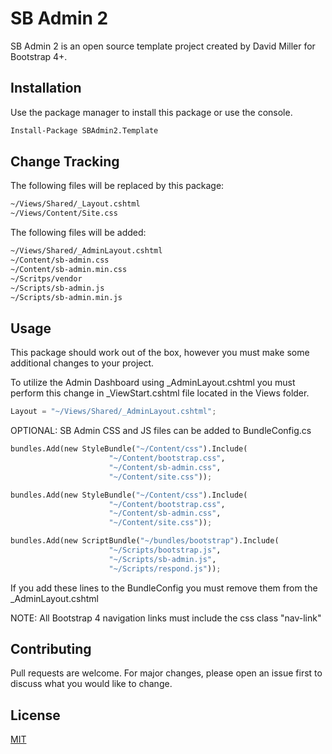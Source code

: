# SB Admin 2

SB Admin 2 is an open source template project created by David Miller for Bootstrap 4+.

## Installation

Use the package manager to install this package or use the console.

```bash
Install-Package SBAdmin2.Template 
```

## Change Tracking

The following files will be replaced by this package:

```bash
~/Views/Shared/_Layout.cshtml
~/Views/Content/Site.css
```

The following files will be added:
```bash
~/Views/Shared/_AdminLayout.cshtml
~/Content/sb-admin.css
~/Content/sb-admin.min.css
~/Scritps/vendor
~/Scripts/sb-admin.js
~/Scripts/sb-admin.min.js
```

## Usage

This package should work out of the box, however you must make some additional changes to your project.

To utilize the Admin Dashboard using _AdminLayout.cshtml you must perform this change in _ViewStart.cshtml file located in the Views folder.

```python
Layout = "~/Views/Shared/_AdminLayout.cshtml";
```

OPTIONAL: SB Admin CSS and JS files can be added to BundleConfig.cs

```python
bundles.Add(new StyleBundle("~/Content/css").Include(
                      "~/Content/bootstrap.css",
                      "~/Content/sb-admin.css",
                      "~/Content/site.css"));
```

```python
bundles.Add(new StyleBundle("~/Content/css").Include(
                      "~/Content/bootstrap.css",
                      "~/Content/sb-admin.css",
                      "~/Content/site.css"));
```
```python
bundles.Add(new ScriptBundle("~/bundles/bootstrap").Include(
                      "~/Scripts/bootstrap.js",
                      "~/Scripts/sb-admin.js",
                      "~/Scripts/respond.js"));
```
If you add these lines to the BundleConfig you must remove them from the _AdminLayout.cshtml

NOTE: All Bootstrap 4 navigation links must include the css class "nav-link"

## Contributing
Pull requests are welcome. For major changes, please open an issue first to discuss what you would like to change.


## License
[MIT](https://choosealicense.com/licenses/mit/)
